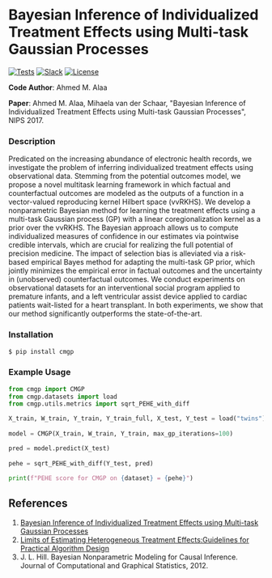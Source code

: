 # Bayesian Inference of Individualized Treatment Effects using Multi-task Gaussian Processes


[![Tests](https://github.com/vanderschaarlab/mlforhealthlabpub/actions/workflows/test_cmgp.yml/badge.svg)](https://github.com/vanderschaarlab/mlforhealthlabpub/actions/workflows/test_cmgp.yml)
[![Slack](https://img.shields.io/badge/chat-on%20slack-7A5979.svg)](https://vanderschaarlab.slack.com/messages/general)
[![License](https://img.shields.io/badge/License-BSD%203--Clause-blue.svg)](https://github.com/vanderschaarlab/mlforhealthlabpub/blob/main/LICENSE.md)


**Code Author**: Ahmed M. Alaa


**Paper**: Ahmed M. Alaa, Mihaela van der Schaar, "Bayesian Inference of Individualized Treatment Effects using Multi-task Gaussian Processes", NIPS 2017.

### Description
Predicated on the increasing abundance of electronic health records, we investigate the problem of inferring individualized treatment effects using observational
data. Stemming from the potential outcomes model, we propose a novel multitask learning framework in which factual and counterfactual outcomes are modeled as the outputs of a function in a vector-valued reproducing kernel Hilbert space (vvRKHS). We develop a nonparametric Bayesian method for learning the treatment effects using a multi-task Gaussian process (GP) with a linear coregionalization kernel as a prior over the vvRKHS. The Bayesian approach allows us to compute individualized measures of confidence in our estimates via pointwise credible intervals, which are crucial for realizing the full potential of precision
medicine. The impact of selection bias is alleviated via a risk-based empirical Bayes method for adapting the multi-task GP prior, which jointly minimizes the
empirical error in factual outcomes and the uncertainty in (unobserved) counterfactual outcomes. We conduct experiments on observational datasets for an interventional social program applied to premature infants, and a left ventricular assist device applied to cardiac patients wait-listed for a heart transplant. In both experiments, we show that our method significantly outperforms the state-of-the-art.

### Installation

```bash
$ pip install cmgp
```



### Example Usage


```python
from cmgp import CMGP
from cmgp.datasets import load
from cmgp.utils.metrics import sqrt_PEHE_with_diff

X_train, W_train, Y_train, Y_train_full, X_test, Y_test = load("twins")
 
model = CMGP(X_train, W_train, Y_train, max_gp_iterations=100)

pred = model.predict(X_test)
 
pehe = sqrt_PEHE_with_diff(Y_test, pred)

print(f"PEHE score for CMGP on {dataset} = {pehe}")
```


## References
1. [Bayesian Inference of Individualized Treatment Effects using Multi-task Gaussian Processes](https://papers.nips.cc/paper/6934-bayesian-inference-of-individualized-treatment-effects-using-multi-task-gaussian-processes.pdf)
2. [Limits of Estimating Heterogeneous Treatment Effects:Guidelines for Practical Algorithm Design](http://proceedings.mlr.press/v80/alaa18a/alaa18a.pdf)
3. J. L. Hill. Bayesian Nonparametric Modeling for Causal Inference. Journal of Computational and Graphical Statistics, 2012.
